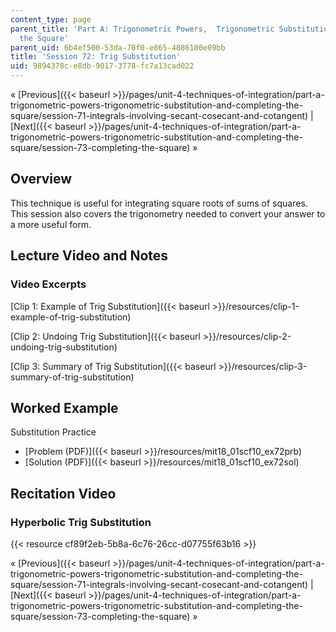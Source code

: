 ```yaml
---
content_type: page
parent_title: 'Part A: Trigonometric Powers,  Trigonometric Substitution and Completing
  the Square'
parent_uid: 6b4ef500-53da-70f0-e865-4886100e09bb
title: 'Session 72: Trig Substitution'
uid: 9894378c-e8db-9017-3778-fc7a13cad022
---
```


« [Previous]({{< baseurl >}}/pages/unit-4-techniques-of-integration/part-a-trigonometric-powers-trigonometric-substitution-and-completing-the-square/session-71-integrals-involving-secant-cosecant-and-cotangent) | [Next]({{< baseurl >}}/pages/unit-4-techniques-of-integration/part-a-trigonometric-powers-trigonometric-substitution-and-completing-the-square/session-73-completing-the-square) »

Overview
--------

This technique is useful for integrating square roots of sums of squares. This session also covers the trigonometry needed to convert your answer to a more useful form.

Lecture Video and Notes
-----------------------

### Video Excerpts

[Clip 1: Example of Trig Substitution]({{< baseurl >}}/resources/clip-1-example-of-trig-substitution)

[Clip 2: Undoing Trig Substitution]({{< baseurl >}}/resources/clip-2-undoing-trig-substitution)

[Clip 3: Summary of Trig Substitution]({{< baseurl >}}/resources/clip-3-summary-of-trig-substitution)

Worked Example
--------------

Substitution Practice

*   [Problem (PDF)]({{< baseurl >}}/resources/mit18_01scf10_ex72prb)
*   [Solution (PDF)]({{< baseurl >}}/resources/mit18_01scf10_ex72sol)

Recitation Video
----------------

### Hyperbolic Trig Substitution

{{< resource cf89f2eb-5b8a-6c76-26cc-d07755f63b16 >}}

« [Previous]({{< baseurl >}}/pages/unit-4-techniques-of-integration/part-a-trigonometric-powers-trigonometric-substitution-and-completing-the-square/session-71-integrals-involving-secant-cosecant-and-cotangent) | [Next]({{< baseurl >}}/pages/unit-4-techniques-of-integration/part-a-trigonometric-powers-trigonometric-substitution-and-completing-the-square/session-73-completing-the-square) »